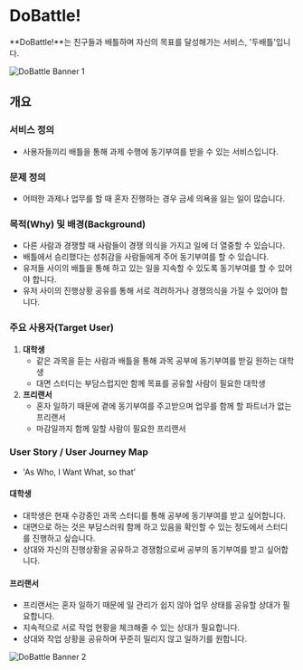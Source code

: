 # DoBattle!

**DoBattle!**는 친구들과 배틀하며 자신의 목표를 달성해가는 서비스, '두배틀'입니다.

![DoBattle Banner 1](https://github.com/jud1thDev/DoBattle/assets/141399892/4689bf1e-f9ea-4785-9875-7a1157b71201)

## 개요

### 서비스 정의

- 사용자들끼리 배틀을 통해 과제 수행에 동기부여를 받을 수 있는 서비스입니다.

### 문제 정의

- 어떠한 과제나 업무를 할 때 혼자 진행하는 경우 금세 의욕을 잃는 일이 많습니다.

### 목적(Why) 및 배경(Background)

- 다른 사람과 경쟁할 때 사람들이 경쟁 의식을 가지고 일에 더 열중할 수 있습니다.
- 배틀에서 승리했다는 성취감을 사람들에게 주어 동기부여를 할 수 있습니다.
- 유저들 사이의 배틀을 통해 하고 있는 일을 지속할 수 있도록 동기부여를 할 수 있어야 합니다.
- 유저 사이의 진행상황 공유를 통해 서로 격려하거나 경쟁의식을 가질 수 있어야 합니다.

### 주요 사용자(Target User)

1. **대학생**
    - 같은 과목을 듣는 사람과 배틀을 통해 과목 공부에 동기부여를 받길 원하는 대학생
    - 대면 스터디는 부담스럽지만 함께 목표를 공유할 사람이 필요한 대학생
2. **프리랜서**
    - 혼자 일하기 때문에 곁에 동기부여를 주고받으며 업무를 함께 할 파트너가 없는 프리랜서
    - 마감일까지 함께 일할 사람이 필요한 프리랜서

### User Story / User Journey Map

- 'As Who, I Want What, so that’

#### 대학생

- 대학생은 현재 수강중인 과목 스터디를 통해 공부에 동기부여를 받고 싶어합니다.
- 대면으로 하는 것은 부담스러워 함께 하고 있음을 확인할 수 있는 정도에서 스터디를 진행하고 싶습니다.
- 상대와 자신의 진행상황을 공유하고 경쟁함으로써 공부의 동기부여를 받고 싶어합니다.

#### 프리랜서

- 프리랜서는 혼자 일하기 때문에 일 관리가 쉽지 않아 업무 상태를 공유할 상대가 필요합니다.
- 지속적으로 서로 작업 현황을 체크해줄 수 있는 상대가 필요합니다.
- 상대와 작업 상황을 공유하며 꾸준히 밀리지 않고 일하기를 원합니다.

![DoBattle Banner 2](https://github.com/jud1thDev/DoBattle/assets/141399892/9b05a3e2-0834-4b39-853f-507b7403829d)
